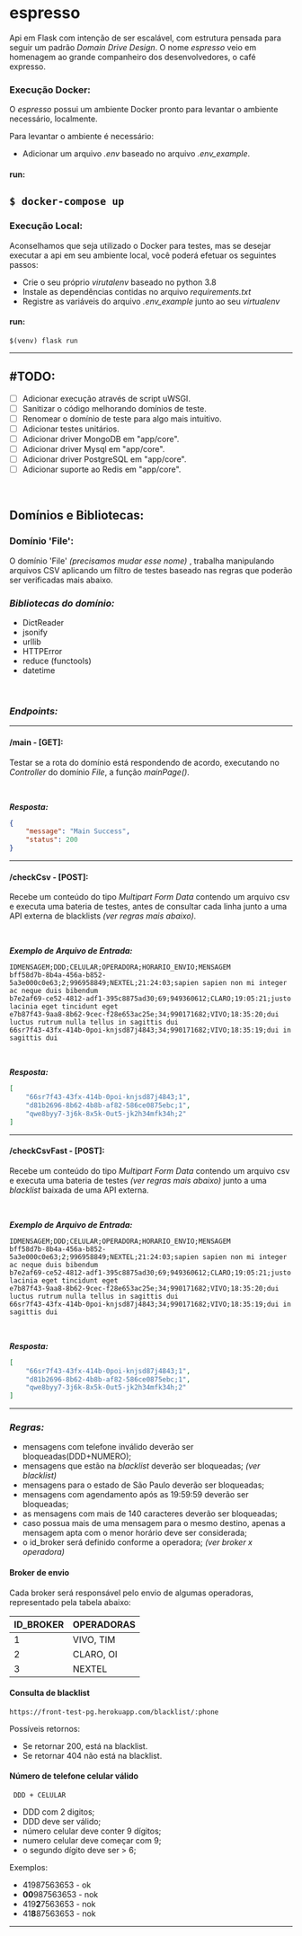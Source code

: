 # espresso
Api em Flask com intenção de ser escalável, com estrutura pensada para seguir um padrão *Domain Drive Design*. O nome *espresso* veio em homenagem ao grande companheiro dos desenvolvedores, o café expresso.

### Execução Docker:
O *espresso* possui um ambiente Docker pronto para levantar o ambiente necessário, localmente. 

Para levantar o ambiente é necessário:
- Adicionar um arquivo *.env* baseado no arquivo *.env_example*.

#### run:
`$ docker-compose up`
---
### Execução Local:
Aconselhamos que seja utilizado o Docker para testes, mas se desejar executar a api em seu ambiente local, você poderá efetuar os seguintes passos:
- Crie o seu próprio *virutalenv* baseado no python 3.8
- Instale as dependências contidas no arquivo *requirements.txt*
- Registre as variáveis do arquivo *.env_example* junto ao seu *virtualenv*

#### run:
`$(venv) flask run`

---

## #TODO:
- [ ] Adicionar execução através de script uWSGI.
- [ ] Sanitizar o código melhorando domínios de teste.
- [ ] Renomear o domínio de teste para algo mais intuitivo.
- [ ] Adicionar testes unitários.
- [ ] Adicionar driver MongoDB em "app/core".
- [ ] Adicionar driver Mysql em "app/core".
- [ ] Adicionar driver PostgreSQL em "app/core".
- [ ] Adicionar suporte ao Redis em "app/core".

<br>

## Domínios e Bibliotecas:

### Domínio 'File':
O domínio 'File' *(precisamos mudar esse nome)* ,  trabalha manipulando arquivos CSV aplicando um filtro de testes baseado nas regras que poderão ser verificadas mais abaixo.

### *Bibliotecas do domínio:*
- DictReader
- jsonify
- urllib
- HTTPError
- reduce (functools)
- datetime

<br>

### *Endpoints:*

---

#### /main - [GET]:
Testar se a rota do domínio está respondendo de acordo, executando no *Controller* do domínio *File*, a função *mainPage()*.

<br>

***Resposta:***
```json
{
	"message": "Main Success",
	"status": 200
}
```

---

#### /checkCsv - [POST]:
Recebe um conteúdo do tipo *Multipart Form Data*  contendo um arquivo csv e executa uma bateria de testes, antes de consultar cada linha junto a uma API externa de blacklists *(ver regras mais abaixo).*

<br>

***Exemplo de Arquivo de Entrada:***
```csv
IDMENSAGEM;DDD;CELULAR;OPERADORA;HORARIO_ENVIO;MENSAGEM
bff58d7b-8b4a-456a-b852-5a3e000c0e63;2;996958849;NEXTEL;21:24:03;sapien sapien non mi integer ac neque duis bibendum
b7e2af69-ce52-4812-adf1-395c8875ad30;69;949360612;CLARO;19:05:21;justo lacinia eget tincidunt eget
e7b87f43-9aa8-8b62-9cec-f28e653ac25e;34;990171682;VIVO;18:35:20;dui luctus rutrum nulla tellus in sagittis dui
66sr7f43-43fx-414b-0poi-knjsd87j4843;34;990171682;VIVO;18:35:19;dui in sagittis dui
```

<br>

***Resposta:***
```json
[
	"66sr7f43-43fx-414b-0poi-knjsd87j4843;1",
	"d81b2696-8b62-4b8b-af82-586ce0875ebc;1",
	"qwe8byy7-3j6k-8x5k-0ut5-jk2h34mfk34h;2"
]
```

---

#### /checkCsvFast - [POST]:
Recebe um conteúdo do tipo *Multipart Form Data*  contendo um arquivo csv e executa uma bateria de testes *(ver regras mais abaixo)* junto a uma *blacklist*  baixada de uma API externa.

<br>

***Exemplo de Arquivo de Entrada:***
```csv
IDMENSAGEM;DDD;CELULAR;OPERADORA;HORARIO_ENVIO;MENSAGEM
bff58d7b-8b4a-456a-b852-5a3e000c0e63;2;996958849;NEXTEL;21:24:03;sapien sapien non mi integer ac neque duis bibendum
b7e2af69-ce52-4812-adf1-395c8875ad30;69;949360612;CLARO;19:05:21;justo lacinia eget tincidunt eget
e7b87f43-9aa8-8b62-9cec-f28e653ac25e;34;990171682;VIVO;18:35:20;dui luctus rutrum nulla tellus in sagittis dui
66sr7f43-43fx-414b-0poi-knjsd87j4843;34;990171682;VIVO;18:35:19;dui in sagittis dui
```

<br>

***Resposta:***
```json
[
	"66sr7f43-43fx-414b-0poi-knjsd87j4843;1",
	"d81b2696-8b62-4b8b-af82-586ce0875ebc;1",
	"qwe8byy7-3j6k-8x5k-0ut5-jk2h34mfk34h;2"
]
```

---

### *Regras:*

* mensagens com telefone inválido deverão ser bloqueadas(DDD+NUMERO);
* mensagens que estão na _blacklist_ deverão ser bloqueadas; _(ver blacklist)_
* mensagens para o estado de São Paulo deverão ser bloqueadas;
* mensagens com agendamento após as 19:59:59 deverão ser bloqueadas;
* as mensagens com mais de 140 caracteres deverão ser bloqueadas;
* caso possua mais de uma mensagem para o mesmo destino, apenas a mensagem apta com o menor horário deve ser considerada;
* o id_broker será definido conforme a operadora; _(ver broker x operadora)_

#### Broker de envio

Cada broker será responsável pelo envio de algumas operadoras, representado pela tabela abaixo:

| ID_BROKER | OPERADORAS |
|-----------|------------|
|   1       |  VIVO, TIM |
|   2       |  CLARO, OI |
|   3       |  NEXTEL    |

#### Consulta de blacklist

```
https://front-test-pg.herokuapp.com/blacklist/:phone
```
Possíveis retornos:
* Se retornar 200, está na blacklist.
* Se retornar 404 não está na blacklist.

#### Número de telefone celular válido

```
 DDD + CELULAR
```
* DDD com 2 digitos;
* DDD deve ser válido;
* número celular deve conter 9 dígitos;
* numero celular deve começar com 9;
* o segundo dígito deve ser > 6;

Exemplos:

* 41987563653 - ok
* **00**987563653 - nok
* 419**2**7563653 - nok
* 41**8**87563653 - nok

---
